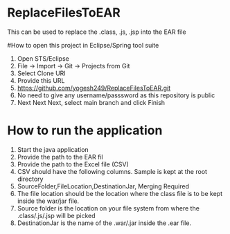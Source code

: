 # ReplaceFilesToEAR
This can be used to replace the .class, .js, .jsp into the EAR file


#How to open this project in Eclipse/Spring tool suite
1. Open STS/Eclipse
2. File -> Import -> Git -> Projects from Git
3. Select Clone URI
4. Provide this URL
5. https://github.com/yogesh249/ReplaceFilesToEAR.git
6. No need to give any username/passsword as this repository is public
7. Next Next Next, select main branch and click Finish

# How to run the application
1. Start the java application
2. Provide the path to the EAR fil
3. Provide the path to the Excel file (CSV)
4. CSV should have the following columns. Sample is kept at the root directory
5. SourceFolder,FileLocation,DestinationJar, Merging Required
6. The file location should be the location where the class file is to be kept inside the war/jar file.
7. Source folder is the location on your file system from where the .class/.js/.jsp will be picked
8. DestinationJar is the name of the .war/.jar inside the .ear file.



